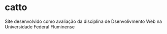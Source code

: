 # catto
Site desenvolvido como avaliação da disciplina de Dsenvolivmento Web na Universidade Federal Fluminense
